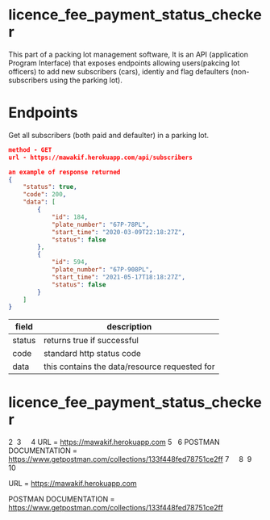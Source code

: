 # licence_fee_payment_status_checker
This part of a packing lot management software, It is an API (application Program Interface) that exposes endpoints allowing users(pakcing lot officers) to add new subscribers (cars), identiy and flag defaulters (non-subscribers using the parking lot).  
  
# Endpoints
Get all subscribers (both paid and defaulter) in a parking lot.
```json
method - GET
url - https://mawakif.herokuapp.com/api/subscribers

an example of response returned 
{
    "status": true,
    "code": 200,
    "data": [
        {
            "id": 184,
            "plate_number": "67P-78PL",
            "start_time": "2020-03-09T22:18:27Z",
            "status": false
        },
        {
            "id": 594,
            "plate_number": "67P-908PL",
            "start_time": "2021-05-17T18:18:27Z",
            "status": false
        }
    ]
}
```

| field                 | description                                  |
|-----------------------|----------------------------------------------|
| status                | returns true if successful                   |
|code                   | standard http status code                    |
|data                   | this contains the data/resource requested for|

# licence_fee_payment_status_checker
2
​
3
    
4
URL = https://mawakif.herokuapp.com
5
   
6
POSTMAN DOCUMENTATION = https://www.getpostman.com/collections/133f448fed78751ce2ff
7
    
8
​
9
​
10
        



    
URL = https://mawakif.herokuapp.com   
   
POSTMAN DOCUMENTATION = https://www.getpostman.com/collections/133f448fed78751ce2ff



        
